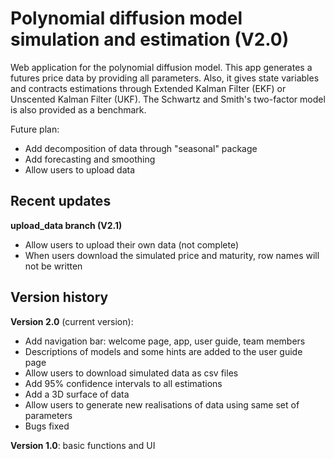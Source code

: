 # Polynomial diffusion model simulation and estimation (V2.0)
Web application for the polynomial diffusion model. This app generates a futures price data by providing all parameters. Also, it gives state variables and contracts estimations through Extended Kalman Filter (EKF) or Unscented Kalman Filter (UKF). The Schwartz and Smith's two-factor model is also provided as a benchmark. 

Future plan: 
- Add decomposition of data through "seasonal" package 
- Add forecasting and smoothing 
- Allow users to upload data

## Recent updates
**upload_data branch (V2.1)**
- Allow users to upload their own data (not complete)
- When users download the simulated price and maturity, row names will not be written

## Version history 
**Version 2.0** (current version): 
- Add navigation bar: welcome page, app, user guide, team members
- Descriptions of models and some hints are added to the user guide page
- Allow users to download simulated data as csv files
- Add 95% confidence intervals to all estimations 
- Add a 3D surface of data
- Allow users to generate new realisations of data using same set of parameters
- Bugs fixed 

**Version 1.0**: basic functions and UI
